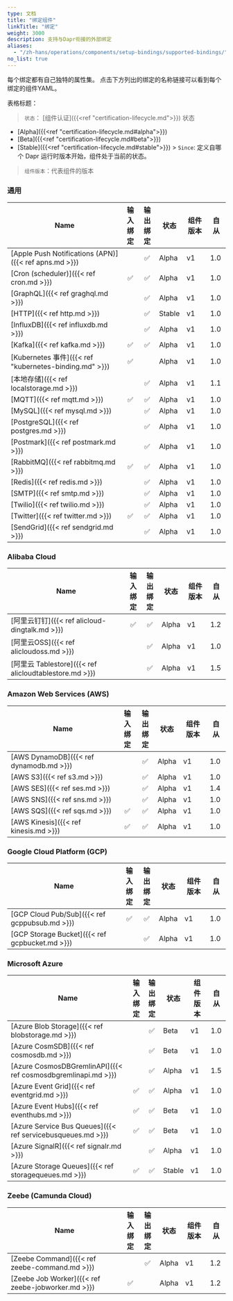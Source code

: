 ```yaml
---
type: 文档
title: "绑定组件"
linkTitle: "绑定"
weight: 3000
description: 支持与Dapr衔接的外部绑定
aliases:
  - "/zh-hans/operations/components/setup-bindings/supported-bindings/"
no_list: true
---
```


每个绑定都有自己独特的属性集。 点击下方列出的绑定的名称链接可以看到每个绑定的组件YAML。


表格标题：

> `状态`： [组件认证]({{<ref "certification-lifecycle.md">}}) 状态
  - [Alpha]({{<ref "certification-lifecycle.md#alpha">}})
  - [Beta]({{<ref "certification-lifecycle.md#beta">}})
  - [Stable]({{<ref "certification-lifecycle.md#stable">}}) > `Since`: 定义自哪个 Dapr 运行时版本开始，组件处于当前的状态。

> `组件版本`：代表组件的版本
### 通用

| Name                                                  | 输入<br>绑定 | 输出<br>绑定 | 状态     | 组件版本 | 自从  |
| ----------------------------------------------------- |:--------------:|:--------------:| ------ | ---- | --- |
| [Apple Push Notifications (APN)]({{< ref apns.md >}}) |                |       ✅        | Alpha  | v1   | 1.0 |
| [Cron (scheduler)]({{< ref cron.md >}})               |       ✅        |       ✅        | Alpha  | v1   | 1.0 |
| [GraphQL]({{< ref graghql.md >}})                     |                |       ✅        | Alpha  | v1   | 1.0 |
| [HTTP]({{< ref http.md >}})                           |                |       ✅        | Stable | v1   | 1.0 |
| [InfluxDB]({{< ref influxdb.md >}})                   |                |       ✅        | Alpha  | v1   | 1.0 |
| [Kafka]({{< ref kafka.md >}})                         |       ✅        |       ✅        | Alpha  | v1   | 1.0 |
| [Kubernetes 事件]({{< ref "kubernetes-binding.md" >}})  |       ✅        |                | Alpha  | v1   | 1.0 |
| [本地存储]({{< ref localstorage.md >}})                   |                |       ✅        | Alpha  | v1   | 1.1 |
| [MQTT]({{< ref mqtt.md >}})                           |       ✅        |       ✅        | Alpha  | v1   | 1.0 |
| [MySQL]({{< ref mysql.md >}})                         |                |       ✅        | Alpha  | v1   | 1.0 |
| [PostgreSQL]({{< ref postgres.md >}})                 |                |       ✅        | Alpha  | v1   | 1.0 |
| [Postmark]({{< ref postmark.md >}})                   |                |       ✅        | Alpha  | v1   | 1.0 |
| [RabbitMQ]({{< ref rabbitmq.md >}})                   |       ✅        |       ✅        | Alpha  | v1   | 1.0 |
| [Redis]({{< ref redis.md >}})                         |                |       ✅        | Alpha  | v1   | 1.0 |
| [SMTP]({{< ref smtp.md >}})                           |                |       ✅        | Alpha  | v1   | 1.0 |
| [Twilio]({{< ref twilio.md >}})                       |                |       ✅        | Alpha  | v1   | 1.0 |
| [Twitter]({{< ref twitter.md >}})                     |       ✅        |       ✅        | Alpha  | v1   | 1.0 |
| [SendGrid]({{< ref sendgrid.md >}})                   |                |       ✅        | Alpha  | v1   | 1.0 |

### Alibaba Cloud

| Name                                                | 输入<br>绑定 | 输出<br>绑定 | 状态    | 组件版本 | 自从  |
| --------------------------------------------------- |:--------------:|:--------------:| ----- | ---- | --- |
| [阿里云钉钉]({{< ref alicloud-dingtalk.md >}})           |       ✅        |       ✅        | Alpha | v1   | 1.2 |
| [阿里云OSS]({{< ref alicloudoss.md >}})                |                |       ✅        | Alpha | v1   | 1.0 |
| [阿里云 Tablestore]({{< ref alicloudtablestore.md >}}) |                |       ✅        | Alpha | v1   | 1.5 |

### Amazon Web Services (AWS)

| Name                                    | 输入<br>绑定 | 输出<br>绑定 | 状态    | 组件版本 | 自从  |
| --------------------------------------- |:--------------:|:--------------:| ----- | ---- | --- |
| [AWS DynamoDB]({{< ref dynamodb.md >}}) |                |       ✅        | Alpha | v1   | 1.0 |
| [AWS S3]({{< ref s3.md >}})             |                |       ✅        | Alpha | v1   | 1.0 |
| [AWS SES]({{< ref ses.md >}})           |                |       ✅        | Alpha | v1   | 1.4 |
| [AWS SNS]({{< ref sns.md >}})           |                |       ✅        | Alpha | v1   | 1.0 |
| [AWS SQS]({{< ref sqs.md >}})           |       ✅        |       ✅        | Alpha | v1   | 1.0 |
| [AWS Kinesis]({{< ref kinesis.md >}})   |       ✅        |       ✅        | Alpha | v1   | 1.0 |

### Google Cloud Platform (GCP)

| Name                                           | 输入<br>绑定 | 输出<br>绑定 | 状态    | 组件版本 | 自从  |
| ---------------------------------------------- |:--------------:|:--------------:| ----- | ---- | --- |
| [GCP Cloud Pub/Sub]({{< ref gcppubsub.md >}})  |       ✅        |       ✅        | Alpha | v1   | 1.0 |
| [GCP Storage Bucket]({{< ref gcpbucket.md >}}) |                |       ✅        | Alpha | v1   | 1.0 |

### Microsoft Azure

| Name                                                          | 输入<br>绑定 | 输出<br>绑定 | 状态     | 组件版本 | 自从  |
| ------------------------------------------------------------- |:--------------:|:--------------:| ------ | ---- | --- |
| [Azure Blob Storage]({{< ref blobstorage.md >}})              |                |       ✅        | Beta   | v1   | 1.0 |
| [Azure CosmSDB]({{< ref cosmosdb.md >}})                      |                |       ✅        | Beta   | v1   | 1.0 |
| [Azure CosmosDBGremlinAPI]({{< ref cosmosdbgremlinapi.md >}}) |                |       ✅        | Alpha  | v1   | 1.5 |
| [Azure Event Grid]({{< ref eventgrid.md >}})                  |       ✅        |       ✅        | Alpha  | v1   | 1.0 |
| [Azure Event Hubs]({{< ref eventhubs.md >}})                  |       ✅        |       ✅        | Beta   | v1   | 1.0 |
| [Azure Service Bus Queues]({{< ref servicebusqueues.md >}})   |       ✅        |       ✅        | Beta   | v1   | 1.0 |
| [Azure SignalR]({{< ref signalr.md >}})                       |                |       ✅        | Alpha  | v1   | 1.0 |
| [Azure Storage Queues]({{< ref storagequeues.md >}})          |       ✅        |       ✅        | Stable | v1   | 1.0 |

### Zeebe (Camunda Cloud)

| Name                                               | 输入<br>绑定 | 输出<br>绑定 | 状态    | 组件版本 | 自从  |
| -------------------------------------------------- |:--------------:|:--------------:| ----- | ---- | --- |
| [Zeebe Command]({{< ref zeebe-command.md >}})      |                |       ✅        | Alpha | v1   | 1.2 |
| [Zeebe Job Worker]({{< ref zeebe-jobworker.md >}}) |       ✅        |                | Alpha | v1   | 1.2 |
